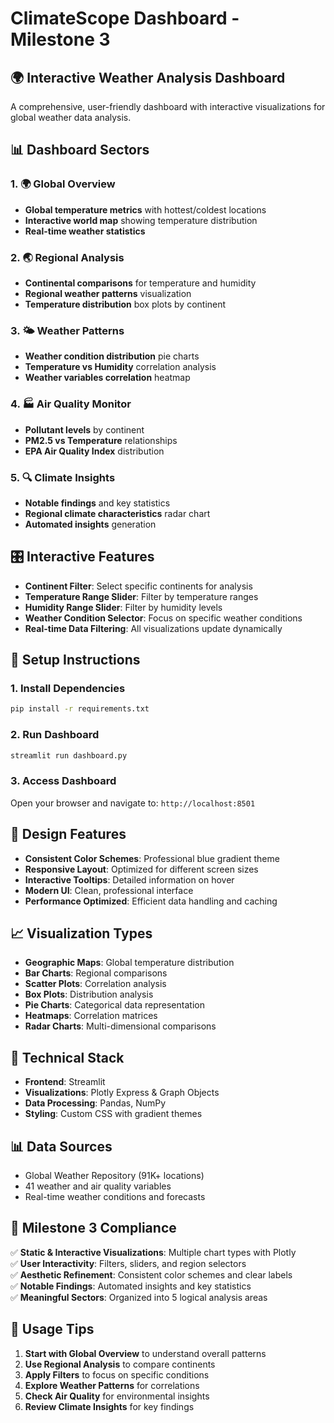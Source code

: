 # ClimateScope Dashboard - Milestone 3

## 🌍 Interactive Weather Analysis Dashboard

A comprehensive, user-friendly dashboard with interactive visualizations for global weather data analysis.

## 📊 Dashboard Sectors

### 1. 🌍 Global Overview
- **Global temperature metrics** with hottest/coldest locations
- **Interactive world map** showing temperature distribution
- **Real-time weather statistics**

### 2. 🌏 Regional Analysis  
- **Continental comparisons** for temperature and humidity
- **Regional weather patterns** visualization
- **Temperature distribution** box plots by continent

### 3. 🌤️ Weather Patterns
- **Weather condition distribution** pie charts
- **Temperature vs Humidity** correlation analysis
- **Weather variables correlation** heatmap

### 4. 🏭 Air Quality Monitor
- **Pollutant levels** by continent
- **PM2.5 vs Temperature** relationships
- **EPA Air Quality Index** distribution

### 5. 🔍 Climate Insights
- **Notable findings** and key statistics
- **Regional climate characteristics** radar chart
- **Automated insights** generation

## 🎛️ Interactive Features

- **Continent Filter**: Select specific continents for analysis
- **Temperature Range Slider**: Filter by temperature ranges
- **Humidity Range Slider**: Filter by humidity levels  
- **Weather Condition Selector**: Focus on specific weather conditions
- **Real-time Data Filtering**: All visualizations update dynamically

## 🚀 Setup Instructions

### 1. Install Dependencies
```bash
pip install -r requirements.txt
```

### 2. Run Dashboard
```bash
streamlit run dashboard.py
```

### 3. Access Dashboard
Open your browser and navigate to: `http://localhost:8501`

## 🎨 Design Features

- **Consistent Color Schemes**: Professional blue gradient theme
- **Responsive Layout**: Optimized for different screen sizes
- **Interactive Tooltips**: Detailed information on hover
- **Modern UI**: Clean, professional interface
- **Performance Optimized**: Efficient data handling and caching

## 📈 Visualization Types

- **Geographic Maps**: Global temperature distribution
- **Bar Charts**: Regional comparisons
- **Scatter Plots**: Correlation analysis
- **Box Plots**: Distribution analysis
- **Pie Charts**: Categorical data representation
- **Heatmaps**: Correlation matrices
- **Radar Charts**: Multi-dimensional comparisons

## 🔧 Technical Stack

- **Frontend**: Streamlit
- **Visualizations**: Plotly Express & Graph Objects
- **Data Processing**: Pandas, NumPy
- **Styling**: Custom CSS with gradient themes

## 📊 Data Sources

- Global Weather Repository (91K+ locations)
- 41 weather and air quality variables
- Real-time weather conditions and forecasts

## 🎯 Milestone 3 Compliance

✅ **Static & Interactive Visualizations**: Multiple chart types with Plotly  
✅ **User Interactivity**: Filters, sliders, and region selectors  
✅ **Aesthetic Refinement**: Consistent color schemes and clear labels  
✅ **Notable Findings**: Automated insights and key statistics  
✅ **Meaningful Sectors**: Organized into 5 logical analysis areas  

## 🚀 Usage Tips

1. **Start with Global Overview** to understand overall patterns
2. **Use Regional Analysis** to compare continents
3. **Apply Filters** to focus on specific conditions
4. **Explore Weather Patterns** for correlations
5. **Check Air Quality** for environmental insights
6. **Review Climate Insights** for key findings
